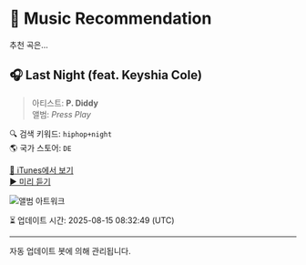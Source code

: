 
# 🎵 Music Recommendation

추천 곡은...

## 🎧 Last Night (feat. Keyshia Cole)  
> 아티스트: **P. Diddy**  
> 앨범: _Press Play_  

🔍 검색 키워드: `hiphop+night`  
🌎 국가 스토어: `DE`

[🔗 iTunes에서 보기](https://music.apple.com/de/album/last-night-feat-keyshia-cole/200683377?i=200685489&uo=4)  
[▶️ 미리 듣기](https://audio-ssl.itunes.apple.com/itunes-assets/AudioPreview115/v4/d3/db/a2/d3dba2fe-7234-9176-f2de-c220116f439a/mzaf_11509218871309337284.plus.aac.p.m4a)

![앨범 아트워크](https://is1-ssl.mzstatic.com/image/thumb/Music124/v4/7f/17/06/7f1706fb-f55d-8110-7be2-be0e2b8aad3d/mzi.mamzifey.jpg/100x100bb.jpg)

⏳ 업데이트 시간: 2025-08-15 08:32:49 (UTC)

---
자동 업데이트 봇에 의해 관리됩니다.
